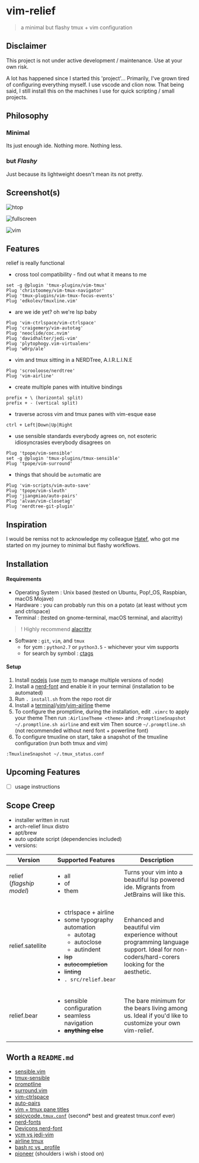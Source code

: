 vim-relief
==========
> a minimal but flashy tmux + vim configuration

Disclaimer
----------

This project is not under active development / maintenance. Use at your own risk.  

A lot has happened since I started this 'project'...
Primarily, I've grown tired of configuring everything myself.
I use vscode and clion now.
That being said, I still install this on the machines I use for quick scripting / small projects.

Philosophy
---------

### Minimal
Its just enough ide. Nothing more. Nothing less.

### but *Flashy*
Just because its lightweight doesn't mean its not pretty.

Screenshot(s)
-------------

![htop](https://imgur.com/Sddfmye.png)

![fullscreen](https://imgur.com/hjzvdCn.png)

![vim](https://imgur.com/ZAuwWYw.png)

Features
--------

relief is really functional

* cross tool compatibility - find out what it means to me
```
set -g @plugin 'tmux-pluginx/vim-tmux'
Plug 'christoomey/vim-tmux-navigator'
Plug 'tmux-plugins/vim-tmux-focus-events'
Plug 'edkolev/tmuxline.vim'
```
* are we ide yet? oh we're lsp baby
```
Plug 'vim-ctrlspace/vim-ctrlspace'
Plug 'craigemery/vim-autotag'
Plug 'neoclide/coc.nvim'
Plug 'davidhalter/jedi-vim'
Plug 'plytophogy.vim-virtualenv'
Plug 'w0rp/ale'
```
* vim and tmux sitting in a NERDTree, A.I.R.L.I.N.E
```
Plug 'scrooloose/nerdtree'
Plug 'vim-airline'
```
* create multiple panes with intuitive bindings
```
prefix + \ (horizontal split)
prefix + - (vertical split)
```
* traverse across vim and tmux panes with vim-esque ease
```
ctrl + Left|Down|Up|Right
```
* use sensible standards everybody agrees on, not esoteric idiosyncrasies everybody disagrees on
```
Plug 'tpope/vim-sensible'
set -g @plugin 'tmux-plugins/tmux-sensible'
Plug 'tpope/vim-surround'
```
* things that should be `auto`matic are
```
Plug 'vim-scripts/vim-auto-save'
Plug 'tpope/vim-sleuth'
Plug 'jiangmiao/auto-pairs'
Plug 'alvan/vim-closetag'
Plug 'nerdtree-git-plugin'
```

Inspiration
-----------

I would be remiss not to acknowledge my colleague [Hatef](https://github.com/wildthingz),
who got me started on my journey to minimal but flashy workflows.

Installation
------------

#### Requirements

* Operating System : Unix based (tested on Ubuntu, Pop!\_OS, Raspbian, macOS Mojave)
* Hardware : you can probably run this on a potato (at least without ycm and ctrlspace)
* Terminal : (tested on gnome-terminal, macOS terminal, and alacritty)
> ! Highly recommend [alacritty](https://github.com/jwilm/alacritty)
* Software : `git`, `vim`, and `tmux`
  * for ycm : `python2.7` or `python3.5` - whichever your vim supports
  * for search by symbol : [ctags](https://github.com/universal-ctags/ctags/blob/master/docs/autotools.rst)

#### Setup

1. Install [nodejs](https://nodejs.org/en/) (use [nvm](https://github.com/nvm-sh/nvm) to manage multiple versions of node)
2. Install a [nerd-font](http://nerdfonts.com/) and enable it in your terminal (installation to be automated)  
3. Run `. install.sh` from the repo root dir
4. Install a [terminal](https://mayccoll.github.io/Gogh/)/[vim](https://github.com/rafi/awesome-vim-colorschemes)/[vim-airline](https://github.com/vim-airline/vim-airline-themes/tree/master/autoload/airline/themes) theme
  1. To configure the promptline, during the installation, edit `.vimrc` to apply your theme
     Then run `:AirlineTheme <theme>`
     and `:PromptlineSnapshot ~/.promptline.sh airline` and exit vim
     Then source `~/.promptline.sh`
     (not recommended without nerd font + powerline font)
  2. To configure tmuxline on start, take a snapshot of the tmuxline configuration (run both tmux and vim)
  ```
  :TmuxlineSnapshot ~/.tmux_status.conf
  ```

Upcoming Features
-----------------

- [ ] usage instructions

Scope Creep
-----------

* installer written in rust
* arch-relief linux distro
* apt/brew
* auto update script (dependencies included)
* versions:
<table>
  <thead>
    <tr>
      <th>Version</th> <th>Supported Features</th> <th>Description</th>
  </tr>
  </thead>
  <tbody>
    <tr>
      <td>relief (<em>flagship model</em>)</td>
      <td>
        <ul>
          <li>all</li>
          <li>of</li>
          <li>them</li>
        </ul>
      <td>
        Turns your vim into a beautiful lsp powered ide.
        Migrants from JetBrains will like this.
      </td>
    </tr>
    <tr>
      <td>relief.satellite</td>
      <td>
        <ul>
          <li>ctrlspace + airline </li>
          <li>some typography automation
            <ul>
              <li>autotag</li>
              <li>autoclose</li>
              <li>autindent</li>
            </ul>
          </li>
          <li><strike>lsp</strike></li>
          <li><strike>autocompletion</strike></li>
          <li><strike>linting</strike></li>
          <li><code>.&#160;src/relief.bear</code></td>
      <td>
        Enhanced and beautiful vim experience without programming language support.
        Ideal for non-coders/hard-corers looking for the aesthetic.
      </td>
    </tr>
    <tr>
      <td>relief.bear</td>
      <td>
        <ul>
          <li>sensible configuration</li>
          <li>seamless navigation</li>
          <li><strike><strong>anything else</strong></strike></li>
        </ul>
      <td>
        The bare minimum for the bears living among us.
        Ideal if you'd like to customize your own vim-relief.
      </td>
    </tr>
  </tbody>
</table>

Worth a `README.md`
-------------------

* [sensible.vim](https://github.com/tpope/vim-sensible)
* [tmux-sensible](https://github.com/tmux-plugins/tmux-sensible)
* [promptline](https://github.com/edkolev/promptline.vim/blob/master/README.md)
* [surround.vim](https://github.com/tpope/vim-surround)
* [vim-ctrlspace](https://github.com/vim-ctrlspace/vim-ctrlspace/blob/master/doc/ctrlspace.txt)
* [auto-pairs](https://github.com/jiangmiao/auto-pairs)
* [vim + tmux pane titles](https://stackoverflow.com/questions/15123477/tmux-tabs-with-name-of-file-open-in-vim/15842066#15842066)
* [spicycode`.tmux.conf`](https://gist.github.com/spicycode/1229612) (second\* best and greatest tmux.conf ever)
* [nerd-fonts](https://github.com/ryanoasis/nerd-fonts)
* [Devicons nerd-font](https://github.com/ryanoasis/vim-devicons/wiki/Installation)
* [ycm vs jedi-vim](https://github.com/davidhalter/jedi-vim/issues/119)
* [airline tmux](https://github.com/vim-airline/vim-airline/issues/829)
* [bash rc vs \_profile](https://superuser.com/a/244990)
* [pioneer](https://gist.github.com/tarruda/5158535) (shoulders i wish i stood on)

